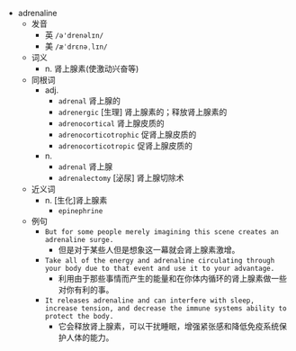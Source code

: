 - adrenaline
  - 发音
    - 英 `/ə'drenəlɪn/`
    - 美 `/æˈdrɛnəˌlɪn/`
  - 词义
    - n. 肾上腺素(使激动兴奋等)
  - 同根词
    - adj.
      - `adrenal` 肾上腺的
      - `adrenergic` [生理] 肾上腺素的；释放肾上腺素的
      - `adrenocortical` 肾上腺皮质的
      - `adrenocorticotrophic` 促肾上腺皮质的
      - `adrenocorticotropic` 促肾上腺皮质的
    - n.
      - `adrenal` 肾上腺
      - `adrenalectomy` [泌尿] 肾上腺切除术
  - 近义词
    - n. [生化]肾上腺素
      - `epinephrine`
  - 例句
    - `But for some people merely imagining this scene creates an adrenaline surge.`
      - 但是对于某些人但是想象这一幕就会肾上腺素激增。
    - `Take all of the energy and adrenaline circulating through your body due to that event and use it to your advantage.`
      - 利用由于那些事情而产生的能量和在你体内循环的肾上腺素做一些对你有利的事。
    - `It releases adrenaline and can interfere with sleep, increase tension, and decrease the immune systems ability to protect the body.`
      - 它会释放肾上腺素，可以干扰睡眠，增强紧张感和降低免疫系统保护人体的能力。

